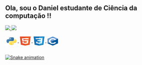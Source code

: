 ## Ola, sou o Daniel estudante de Ciência da computação !!
<div>
  <a href="https://github.com/danielsouzza/danielsouzza">
  <img heght="180em" src="https://github-readme-stats.vercel.app/api?username=danielsouzza&show_icons=true&theme=tokyonight&include_all_commits=true&count_private=true">
  <img height="170em" src="https://github-readme-stats.vercel.app/api/top-langs/?username=danielsouzza&layout=compact&langs_count=7&theme=tokyonight"
</div>
<div style="display: inline_block"><br>
  <img align="center" alt="Daniel-Python" height="30" width="40" src="https://raw.githubusercontent.com/devicons/devicon/master/icons/python/python-original.svg">
  <img align="center" alt="Daneil-HTML" height="30" width="40" src="https://raw.githubusercontent.com/devicons/devicon/master/icons/html5/html5-original.svg">
  <img align="center" alt="Daniel-CSS" height="30" width="40" src="https://raw.githubusercontent.com/devicons/devicon/master/icons/css3/css3-original.svg">
  <img align="center" alt="Daniel-C" height="30" width="40" src="https://raw.githubusercontent.com/devicons/devicon/master/icons/c/c-original.svg">
</div>
    
##
    
<div>
  
  ![Snake animation](https://github.com/danielsouzza/danielsouzza/blob/output/github-contribution-grid-snake.svg)
  
</div>
    
